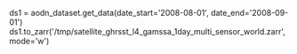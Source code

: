 ds1 = aodn_dataset.get_data(date_start='2008-08-01', date_end='2008-09-01')
ds1.to_zarr('/tmp/satellite_ghrsst_l4_gamssa_1day_multi_sensor_world.zarr', mode='w')
